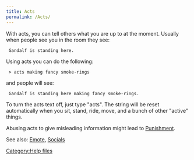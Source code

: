 ```yaml
---
title: Acts
permalink: /Acts/
---
```


With acts, you can tell others what you are up to at the moment. Usually
when people see you in the room they see:

` Gandalf is standing here.`

Using acts you can do the following:

` > acts making fancy smoke-rings`

and people will see:

` Gandalf is standing here making fancy smoke-rings.`

To turn the acts text off, just type "acts". The string will be reset
automatically when you sit, stand, ride, move, and a bunch of other
"active" things.

Abusing acts to give misleading information might lead to
[Punishment](Punishment "wikilink").

See also: [Emote](Emote "wikilink"), [Socials](Socials "wikilink")

[Category:Help files](Category:Help_files "wikilink")
